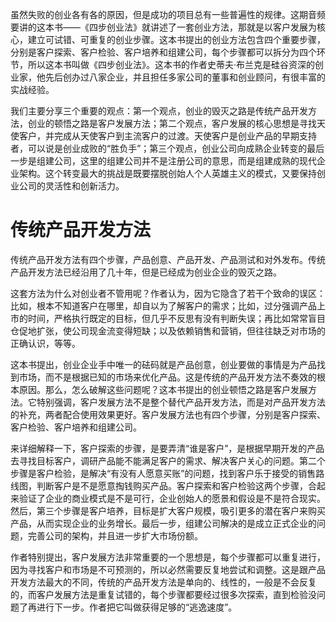 虽然失败的创业各有各的原因，但是成功的项目总有一些普遍性的规律。这期音频要讲的这本书——《四步创业法》就讲述了一套创业方法，那就是以客户发展为核心，建立可试错、可重复的创业步骤。这本书提出的创业方法包含四个重要步骤，分别是客户探索、客户检验、客户培养和组建公司，每个步骤都可以拆分为四个环节，所以这本书叫做《四步创业法》。这本书的作者史蒂夫·布兰克是硅谷资深的创业家，他先后创办过八家企业，并且担任多家公司的董事和创业顾问，有很丰富的实战经验。

我们主要分享三个重要的观点：第一个观点，创业的毁灭之路是传统产品开发方法，创业的顿悟之路是客户发展方法；第二个观点，客户发展的核心思想是寻找天使客户，并完成从天使客户到主流客户的过渡。天使客户是创业产品的早期支持者，可以说是创业成败的“胜负手”；第三个观点，创业公司向成熟企业转变的最后一步是组建公司，这里的组建公司并不是注册公司的意思，而是组建成熟的现代企业架构。这个转变最大的挑战是既要摆脱创始人个人英雄主义的模式，又要保持创业公司的灵活性和创新活力。

# 传统产品开发方法

传统产品开发方法有四个步骤，产品创意、产品开发、产品测试和对外发布。传统产品开发方法已经沿用了几十年，但是已经成为创业企业的毁灭之路。

这套方法为什么对创业者不管用呢？作者认为，因为它隐含了若干个致命的误区：比如，根本不知道客户在哪里，却自以为了解客户的需求；比如，过分强调产品上市的时间，严格执行既定的目标，但几乎不反思有没有判断失误；再比如常常盲目仓促地扩张，使公司现金流变得短缺；以及依赖销售和营销，但往往缺乏对市场的正确认识，等等。

这本书提出，创业企业手中唯一的砝码就是产品创意，创业要做的事情是为产品找到市场，而不是根据已知的市场来优化产品。这是传统的产品开发方法不奏效的根本原因。那么，怎么破解这些问题呢？这本书提出的创业顿悟之路是客户发展方法。它特别强调，客户发展方法不是整个替代产品开发方法，而是对产品开发方法的补充，两者配合使用效果更好。客户发展方法也有四个步骤，分别是客户探索、客户检验、客户培养和组建公司。

来详细解释一下，客户探索的步骤，是要弄清“谁是客户”，是根据早期开发的产品去寻找目标客户，调研产品能不能满足客户的需求、解决客户关心的问题。第二个步骤是客户检验，是解决“有没有人愿意买账”的问题，找到客户乐于接受的销售路线图，判断客户是不是愿意掏钱购买产品。客户探索和客户检验这两个步骤，合起来验证了企业的商业模式是不是可行，企业创始人的愿景和假设是不是符合现实。然后，第三个步骤是客户培养，目标是扩大客户规模，吸引更多的潜在客户来购买产品，从而实现企业的业务增长。最后一步，组建公司解决的是成立正式企业的问题，完善公司的架构，并且进一步扩大市场份额。

作者特别提出，客户发展方法非常重要的一个思想是，每个步骤都可以重复进行，因为寻找客户和市场是不可预测的，所以必然需要反复地尝试和调整。这是跟产品开发方法最大的不同，传统的产品开发方法是单向的、线性的，一般是不会反复的，而客户发展方法是重复试错的，每个步骤都要经过很多次探索，直到检验没问题了再进行下一步。作者把它叫做获得足够的“逃逸速度”。

# 

